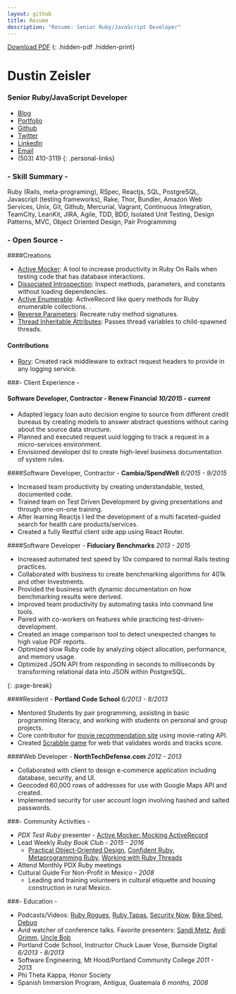 ```yaml
---
layout: github
title: Resume
description: "Resume: Senior Ruby/JavaScript Developer"
---
```


[Download PDF](./dustin_zeisler.pdf)
{: .hidden-pdf .hidden-print}

# Dustin Zeisler

### Senior Ruby/JavaScript Developer

* [Blog](http://dustinzeisler.com)
* [Portfolio](http://dustinzeisler.com/projects)
* [Github](https://github.com/zeisler)
* [Twitter](https://twitter.com/dustinzeisler)
* [LinkedIn](https://www.linkedin.com/in/dzeisler)
* [Email](mailto:dustinzeisler@gmail.com)
* (503) 410-3119
{: .personal-links}

### - Skill Summary -

Ruby (Rails, meta-programing), RSpec, Reactjs, SQL, PostgreSQL, Javascript (testing frameworks), Rake, Thor, Bundler, Amazon Web Services, Unix, Git, Github, Mercurial, Vagrant, Continuous Integration, TeamCity, LeanKit, JIRA, Agile, TDD, BDD, Isolated Unit Testing, Design Patterns, MVC, Object Oriented Design, Pair Programming

### - Open Source -

####Creations

 * [Active Mocker](https://github.com/zeisler/active_mocker): A tool to increase productivity in Ruby On Rails when testing code that has database interactions.
 * [Dissociated Introspection](https://github.com/zeisler/dissociated_introspection): Inspect methods, parameters, and constants without loading dependencies.
 * [Active Enumerable](https://github.com/zeisler/active_enumerable): ActiveRecord like query methods for Ruby enumerable collections. .
 * [Reverse Parameters](https://github.com/zeisler/reverse_parameters): Recreate ruby method signatures.
 * [Thread Inheritable Attributes](https://github.com/zeisler/thread-inheritable_attributes): Passes thread variables to child-spawned threads.

#### Contributions
 * [Rory](https://github.com/screamingmuse/rory/pull/14): Created rack middleware to extract request headers to provide in any logging service.
 
###- Client Experience -

#### Software Developer, Contractor - **Renew Financial** *10/2015 - current*
 * Adapted legacy loan auto decision engine to source from different credit bureaus by creating models to answer abstract questions without caring about the source data structure.
 * Planned and executed request uuid logging to track a request in a micro-services environment.
 * Envisioned developer dsl to create high-level business documentation of system rules. 

####Software Developer, Contractor - **Cambia/SpendWell** *6/2015 - 9/2015*

* Increased team productivity by creating understandable, tested, documented code.
* Trained team on Test Driven Development by giving presentations and through one-on-one training.
* After learning Reactjs I led the development of a multi faceted-guided search for health care products/services.
* Created a fully Restful client side app using React Router.

####Software Developer - **Fiduciary Benchmarks** *2013 - 2015*

* Increased automated test speed by 10x compared to normal Rails testing practices.
* Collaborated with business to create benchmarking algorithms for 401k and other Investments.
* Provided the business with dynamic documentation on how benchmarking results were derived.
* Improved team productivity by automating tasks into command line tools.
* Paired with co-workers on features while practicing test-driven-development.
* Created an image comparison tool to detect unexpected changes to high value PDF reports.
* Optimized slow Ruby code by analyzing object allocation, performance, and memory usage.
* Optimized JSON API from responding in seconds to milliseconds by transforming relational data into JSON within PostgreSQL.

{: .page-break}

####Resident - **Portland Code School** *6/2013 - 8/2013*

* Mentored Students by pair programming, assisting in basic programming literacy, and working with students on personal and group projects.
* Core contributor for [movie recommendation site](http://critic-critic.herokuapp.com) using movie-rating API.
* Created [Scrabble game](http://scrabble-game.herokuapp.com) for web that validates words and tracks score.

####Web Developer - **NorthTechDefense.com** *2012 - 2013*
* Collaborated with client to design e-commerce application including database, security, and UI.
* Geocoded 60,000 rows of addresses for use with Google Maps API and created.
* Implemented security for user account login involving hashed and salted passwords.

###- Community Activities -

* *PDX Test Ruby* presenter - [Active Mocker: Mocking ActiveRecord](http://testrubypdx.org/talks/2)
* Lead Weekly *Ruby Book Club* - *2015 - 2016*
    * [Practical Object-Oriented Design](http://www.poodr.com/), 
    [Confident Ruby](http://www.confidentruby.com/), 
    [Metaprogramming Ruby](https://pragprog.com/book/ppmetr2/metaprogramming-ruby-2),
    [Working with Ruby Threads](http://www.jstorimer.com/products/working-with-ruby-threads)
* Attend Monthly PDX Ruby meetings
* Cultural Guide For Non-Profit in Mexico - *2008*
	* Leading and training volunteers in cultural etiquette and housing construction in rural Mexico.

###- Education -

* Podcasts/Videos: [Ruby Rogues](http://devchat.tv/ruby-rogues/), [Ruby Tapas](http://www.rubytapas.com), [Security Now](https://twit.tv/shows/security-now), [Bike Shed](http://bikeshed.fm), [Debug](http://www.imore.com/debug)
* Avid watcher of conference talks. Favorite presenters:  [Sandi Metz](http://confreaks.tv/presenters/sandi-metz), [Avdi Grimm](http://confreaks.tv/presenters/avdi-grimm), [Uncle Bob]( http://youtu.be/YX3iRjKj7C0 )
* Portland Code School, Instructor Chuck Lauer Vose, Burnside Digital *6/2013 - 8/2013*
* Software Engineering, Mt Hood/Portland Community College *2011 - 2013*
* Phi Theta Kappa, Honor Society
* Spanish Immersion Program, Antigua, Guatemala *6 months, 2008*
